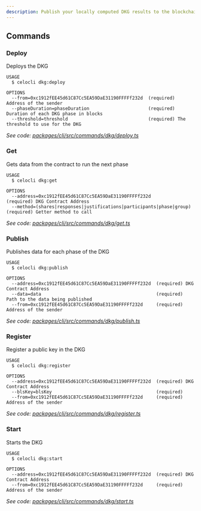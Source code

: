 ```yaml
---
description: Publish your locally computed DKG results to the blockchain
---
```


## Commands
### Deploy

Deploys the DKG

```
USAGE
  $ celocli dkg:deploy

OPTIONS
  --from=0xc1912fEE45d61C87Cc5EA59DaE31190FFFFf232d  (required) Address of the sender
  --phaseDuration=phaseDuration                      (required) Duration of each DKG phase in blocks
  --threshold=threshold                              (required) The threshold to use for the DKG
```

_See code: [packages/cli/src/commands/dkg/deploy.ts](https://github.com/celo-org/celo-monorepo/tree/master/packages/cli/src/commands/dkg/deploy.ts)_

### Get

Gets data from the contract to run the next phase

```
USAGE
  $ celocli dkg:get

OPTIONS
  --address=0xc1912fEE45d61C87Cc5EA59DaE31190FFFFf232d                 (required) DKG Contract Address
  --method=(shares|responses|justifications|participants|phase|group)  (required) Getter method to call
```

_See code: [packages/cli/src/commands/dkg/get.ts](https://github.com/celo-org/celo-monorepo/tree/master/packages/cli/src/commands/dkg/get.ts)_

### Publish

Publishes data for each phase of the DKG

```
USAGE
  $ celocli dkg:publish

OPTIONS
  --address=0xc1912fEE45d61C87Cc5EA59DaE31190FFFFf232d  (required) DKG Contract Address
  --data=data                                           (required) Path to the data being published
  --from=0xc1912fEE45d61C87Cc5EA59DaE31190FFFFf232d     (required) Address of the sender
```

_See code: [packages/cli/src/commands/dkg/publish.ts](https://github.com/celo-org/celo-monorepo/tree/master/packages/cli/src/commands/dkg/publish.ts)_

### Register

Register a public key in the DKG

```
USAGE
  $ celocli dkg:register

OPTIONS
  --address=0xc1912fEE45d61C87Cc5EA59DaE31190FFFFf232d  (required) DKG Contract Address
  --blsKey=blsKey                                       (required)
  --from=0xc1912fEE45d61C87Cc5EA59DaE31190FFFFf232d     (required) Address of the sender
```

_See code: [packages/cli/src/commands/dkg/register.ts](https://github.com/celo-org/celo-monorepo/tree/master/packages/cli/src/commands/dkg/register.ts)_

### Start

Starts the DKG

```
USAGE
  $ celocli dkg:start

OPTIONS
  --address=0xc1912fEE45d61C87Cc5EA59DaE31190FFFFf232d  (required) DKG Contract Address
  --from=0xc1912fEE45d61C87Cc5EA59DaE31190FFFFf232d     (required) Address of the sender
```

_See code: [packages/cli/src/commands/dkg/start.ts](https://github.com/celo-org/celo-monorepo/tree/master/packages/cli/src/commands/dkg/start.ts)_
